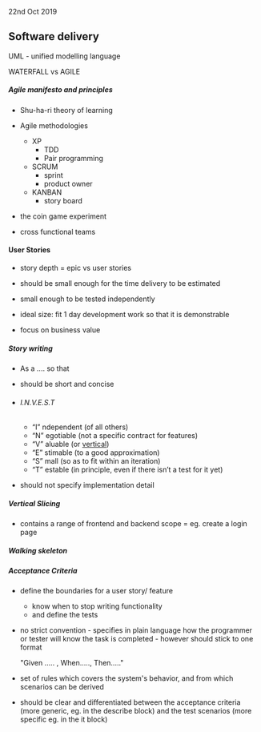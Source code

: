 22nd Oct 2019

## Software delivery

UML - unified modelling language

WATERFALL vs AGILE



##### Agile manifesto and principles

- Shu-ha-ri theory of learning

- Agile methodologies

  - XP 
    - TDD
    - Pair programming
  - SCRUM
    - sprint
    - product owner
  - KANBAN
    - story board

- the coin game experiment

- cross functional teams

  

#### User Stories

- story depth = epic vs user stories

- should be small enough for the time delivery to be estimated
- small enough to be tested independently
- ideal size: fit 1 day development work so that it is demonstrable 
- focus on business value



##### Story writing

- As a .... so that 

- should be short and concise 

- ###### I.N.V.E.S.T

  - “I” ndependent (of all others)
  - “N” egotiable (not a specific contract for features)
  - “V” aluable (or [vertical](http://guide.agilealliance.org/guide/incremental.html))
  - “E” stimable (to a good approximation)
  - “S” mall (so as to fit within an iteration)
  - “T” estable (in principle, even if there isn’t a test for it yet)

- should not specify implementation detail



##### Vertical Slicing

- contains a range of frontend and backend scope = eg. create a login page

  

##### Walking skeleton



##### Acceptance Criteria

- define the boundaries for a user story/ feature
  - know when to stop writing functionality 
  - and define the tests

- no strict convention - specifies in plain language how the programmer or tester will know the task is completed - however should stick to one format

  "Given ..... , When....., Then....."

- set of rules which covers the system's behavior, and from which scenarios can be derived

- should be clear and differentiated between the acceptance criteria (more generic, eg. in the describe block) and the test scenarios (more specific eg. in the it block)